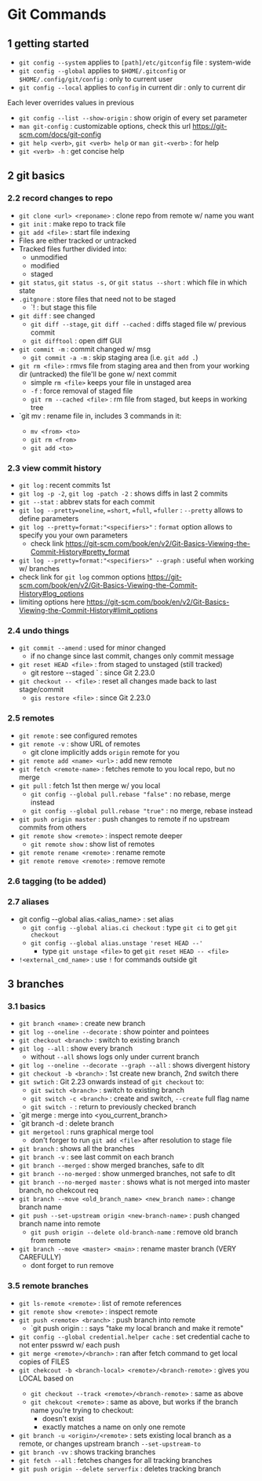 # Git Commands

## 1 getting started

* `git config --system` applies to `[path]/etc/gitconfig` file : system-wide
* `git config --global` applies to `$HOME/.gitconfig` or `$HOME/.config/git/config` : only to current user
* `git config --local` applies to `config` in current dir : only to current dir

Each lever overrides values in previous

* `git config --list --show-origin` : show origin of every set parameter
* `man git-config` : customizable options, check this url https://git-scm.com/docs/git-config
* `git help <verb>`, `git <verb> help` or `man git-<verb>` : for help
* `git <verb> -h` : get concise help

## 2 git basics

### 2.2 record changes to repo

* `git clone <url> <reponame>` : clone repo from remote w/ name you want
* `git init` : make repo to track file
* `git add <file>` : start file indexing
* Files are either tracked or untracked
* Tracked files further divided into: 
    * unmodified
    * modified
    * staged
* `git status`, `git status -s,` or `git status --short` : which file in which state
* `.gitgnore` : store files that need not to be staged
    * `!<file> : but stage this file
* `git diff` : see changed
    * `git diff --stage`, `git diff --cached` : diffs staged file w/ previous commit
    * `git difftool` : open diff GUI
* `git commit -m` : commit changed w/ msg
    * `git commit -a -m` : skip staging area (i.e. `git add .`)
* `git rm <file>` : rmvs file from staging area and then from your working dir (untracked) the file'll be gone w/ next commit
    * simple `rm <file>` keeps your file in unstaged area
    * `-f` : force removal of staged file
    * `git rm --cached <file>` : rm file from staged, but keeps in working tree
* `git mv <file-from> <file-to> : rename file in, includes 3 commands in it:
    * `mv <from> <to>`
    * `git rm <from>`
    * `git add <to>`

### 2.3 view commit history

* `git log` : recent commits 1st
* `git log -p -2`, `git log -patch -2` : shows diffs in last 2 commits
* `git --stat` : abbrev stats for each commit
* `git log --pretty=oneline`, `=short`, `=full`, `=fuller` : `--pretty` allows to define parameters
* `git log --pretty=format:"<specifiers>"` : `format` option allows to specify you your own parameters
    * check link https://git-scm.com/book/en/v2/Git-Basics-Viewing-the-Commit-History#pretty_format
* `git log --pretty=format:"<specifiers>" --graph` : useful when working w/ branches
* check link for `git log` common options https://git-scm.com/book/en/v2/Git-Basics-Viewing-the-Commit-History#log_options
* limiting options here https://git-scm.com/book/en/v2/Git-Basics-Viewing-the-Commit-History#limit_options

### 2.4 undo things

* `git commit --amend` : used for minor changed
    * if no change since last commit, changes only commit message
* `git reset HEAD <file>` : from staged to unstaged (still tracked)
    * git restore --staged <file>` : since Git 2.23.0
* `git checkout -- <file>` : reset all changes made back to last stage/commit
    * `gis restore <file>` : since Git 2.23.0

### 2.5 remotes

* `git remote` : see configured remotes
* `git remote -v` : show URL of remotes
    * git clone implicitly adds `origin` remote for you
* `git remote add <name> <url>` : add new remote
* `git fetch <remote-name>` : fetches remote to you local repo, but no merge
* `git pull` : fetch 1st then merge w/ you local
    * `git config --global pull.rebase "false"` : no rebase, merge instead
    * `git config --global pull.rebase "true"` : no merge, rebase instead
* `git push origin master` : push changes to remote if no upstream commits from others
* `git remote show <remote>` : inspect remote deeper
    * `git remote show` : show list of remotes
* `git remote rename <remote>` : rename remote
* `git remote remove <remote>` : remove remote

### 2.6 tagging (to be added)

### 2.7 aliases

* git config --global alias.<alias_name> <command> : set alias
    * `git config --global alias.ci checkout` : type `git ci` to get `git checkout`
    * `git config --global alias.unstage 'reset HEAD --'`
        * type `git unstage <file>` to get `git reset HEAD -- <file>`
* `!<external_cmd_name>` : use `!` for commands outside git

## 3 branches

### 3.1 basics

* `git branch <name>` : create new branch
* `git log --oneline --decorate` : show pointer and pointees
* `git checkout <branch>` : switch to existing branch
* `git log --all` : show every branch
    * without `--all` shows logs only under current branch
* `git log --oneline --decorate --graph --all` : shows divergent history
* `git checkout -b <branch>` : 1st create new branch, 2nd switch there
* `git swtich` : Git 2.23 onwards instead of `git checkout` to:
    * `git switch <branch>` : switch to existing branch
    * `git switch -c <branch>` : create and switch, `--create` full flag name
    * `git switch -` : return to previously checked branch
* `git merge <branch> : merge <branch> into <you_current_branch>
* `git branch -d <branch> : delete branch
* `git mergetool` : runs graphical merge tool
    * don't forger to run `git add <file>` after resolution to stage file
* `git branch` : shows all the branches
* `git branch -v` : see last commit on each branch
* `git branch --merged` : show merged branches, safe to dlt
* `git branch --no-merged` : show unmerged branches, not safe to dlt
* `git branch --no-merged master` : shows what is not merged into master branch, no chekcout req
* `git branch --move <old_branch_name> <new_branch name>` : change branch name
* `git push --set-upstream origin <new-branch-name>` : push changed branch name into remote
    * `git push origin --delete old-branch-name` : remove old branch from remote
* `git branch --move <master> <main>` : rename master branch (VERY CAREFULLY)
    * dont forget to run remove

### 3.5 remote branches

* `git ls-remote <remote>` : list of remote references
* `git remote show <remote>` : inspect remote
* `git push <remote> <branch>` : push branch into remote
    * `git push origin <branch-name-local>:<branch-name-remote> : says "take my local branch and make it remote"
* `git config --global credential.helper cache` : set credential cache to not enter psswrd w/ each push
* `git merge <remote>/<branch>` : ran after fetch command to get local copies of FILES
* `git chekcout -b <branch-local> <remote>/<branch-remote>` : gives you LOCAL <branch-local> based on <branch-remote>
    * `git checkout --track <remote>/<branch-remote>` : same as above
    * `git chekcout <remote>` : same as above, but works if the branch name you’re trying to checkout:
        * doesn't exist
        * exactly matches a name on only one remote
* `git branch -u <origin>/<remote>` : sets existing local branch as a remote, or changes upstream branch `--set-upstream-to`
* `git branch -vv` : shows tracking branches
* `git fetch --all` : fetches changes for all tracking branches
* `git push origin --delete serverfix` : deletes tracking branch
